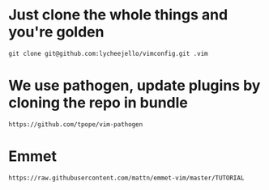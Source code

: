 
# Just clone the whole things and you're golden
`git clone git@github.com:lycheejello/vimconfig.git .vim`

# We use pathogen, update plugins by cloning the repo in bundle
`https://github.com/tpope/vim-pathogen`

# Emmet
`https://raw.githubusercontent.com/mattn/emmet-vim/master/TUTORIAL`
